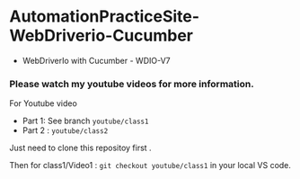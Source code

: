 # AutomationPracticeSite-WebDriverio-Cucumber
- WebDriverIo with Cucumber - WDIO-V7

<h3>Please watch my youtube videos for more information.</h3>

For Youtube video 
- Part 1: See branch `youtube/class1`
- Part 2 : `youtube/class2`


Just need to clone this repositoy first .

Then for class1/Video1 : `git checkout youtube/class1` in your local VS code.

